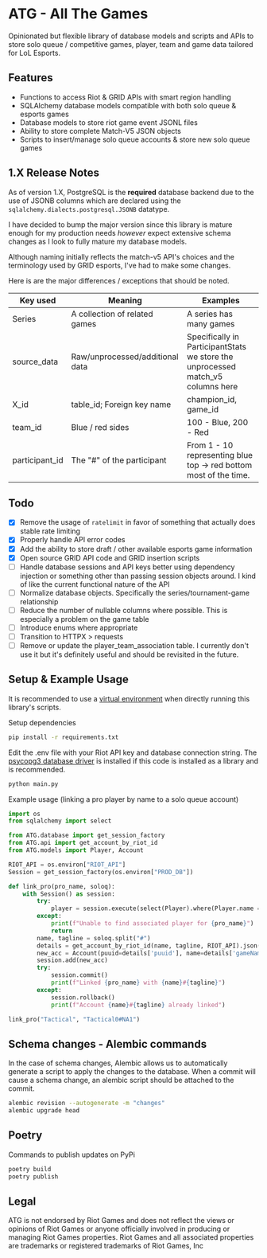 # ATG - All The Games

Opinionated but flexible library of database models and scripts and APIs to store solo queue / competitive games, player, team and game data tailored for LoL Esports.

## Features
- Functions to access Riot & GRID APIs with smart region handling
- SQLAlchemy database models compatible with both solo queue & esports games
- Database models to store riot game event JSONL files
- Ability to store complete Match-V5 JSON objects
- Scripts to insert/manage solo queue accounts & store new solo queue games

## 1.X Release Notes
As of version 1.X, PostgreSQL is the **required** database backend due to the use of JSONB columns which are declared using the `sqlalchemy.dialects.postgresql.JSONB` datatype.

I have decided to bump the major version since this library is mature enough for my production needs *however* expect extensive schema changes as I look to fully mature my database models.

Although naming initially reflects the match-v5 API's choices and the terminology used by GRID esports, I've had to make some changes.

Here is are the major differences / exceptions that should be noted.

| Key used | Meaning | Examples |
| --- | --- | --- |
| Series  | A collection of related games | A series has many games |
| source_data | Raw/unprocessed/additional data | Specifically in ParticipantStats we store the unprocessed match_v5 columns here |
| X_id | table_id; Foreign key name | champion_id, game_id |
| team_id  | Blue / red sides  | 100 - Blue, 200 - Red |
| participant_id | The "#" of the participant | From 1 - 10 representing blue top -> red bottom most of the time. |


## Todo
- [x] Remove the usage of `ratelimit` in favor of something that actually does stable rate limiting
- [x] Properly handle API error codes
- [x] Add the ability to store draft / other available esports game information
- [x] Open source GRID API code and GRID insertion scripts
- [ ] Handle database sessions and API keys better using dependency injection or something other than passing session objects around. I kind of like the current functional nature of the API
- [ ] Normalize database objects. Specifically the series/tournament-game relationship
- [ ] Reduce the number of nullable columns where possible. This is especially a problem on the game table
- [ ] Introduce enums where appropriate
- [ ] Transition to HTTPX > requests
- [ ] Remove or update the player_team_association table. I currently don't use it but it's definitely useful and should be revisited in the future.

## Setup & Example Usage

It is recommended to use a [virtual environment](https://packaging.python.org/en/latest/guides/installing-using-pip-and-virtual-environments/) when directly running this library's scripts.

Setup dependencies
```bash
pip install -r requirements.txt
```

Edit the .env file with your Riot API key and database connection string. The [psycopg3 database driver](https://www.psycopg.org/psycopg3/docs/basic/install.html) is installed if this code is installed as a library and is recommended.

```bash
python main.py
```

Example usage (linking a pro player by name to a solo queue account)
```python
import os
from sqlalchemy import select

from ATG.database import get_session_factory
from ATG.api import get_account_by_riot_id
from ATG.models import Player, Account

RIOT_API = os.environ["RIOT_API"]
Session = get_session_factory(os.environ["PROD_DB"])

def link_pro(pro_name, soloq):
    with Session() as session:
        try:
            player = session.execute(select(Player).where(Player.name == pro_name)).scalar_one()
        except:
            print(f"Unable to find associated player for {pro_name}")
            return
        name, tagline = soloq.split("#")
        details = get_account_by_riot_id(name, tagline, RIOT_API).json()
        new_acc = Account(puuid=details['puuid'], name=details['gameName'], tagline=details['tagLine'], region='NA1', player_id=player.id)
        session.add(new_acc)
        try:
            session.commit()
            print(f"Linked {pro_name} with {name}#{tagline}")
        except:
            session.rollback()
            print(f"Account {name}#{tagline} already linked")

link_pro("Tactical", "Tactical0#NA1")
```

## Schema changes - Alembic commands

In the case of schema changes, Alembic allows us to automatically generate a script to apply the changes to the database. When a commit will cause a schema change, an alembic script should be attached to the commit.

```bash
alembic revision --autogenerate -m "changes"
alembic upgrade head
```

## Poetry
Commands to publish updates on PyPi
```bash
poetry build
poetry publish
```

## Legal
ATG is not endorsed by Riot Games and does not reflect the views or opinions of Riot Games or anyone officially involved in producing or managing Riot Games properties. Riot Games and all associated properties are trademarks or registered trademarks of Riot Games, Inc
